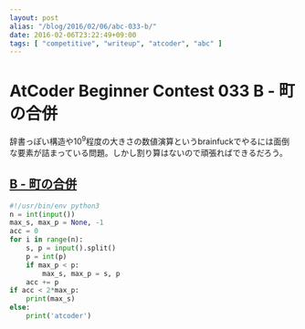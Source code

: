 ```yaml
---
layout: post
alias: "/blog/2016/02/06/abc-033-b/"
date: 2016-02-06T23:22:49+09:00
tags: [ "competitive", "writeup", "atcoder", "abc" ]
---
```


# AtCoder Beginner Contest 033 B - 町の合併

辞書っぽい構造や$10^9$程度の大きさの数値演算というbrainfuckでやるには面倒な要素が詰まっている問題。しかし割り算はないので頑張ればできるだろう。

## [B - 町の合併](https://beta.atcoder.jp/contests/abc033/tasks/abc033_b)

``` python
#!/usr/bin/env python3
n = int(input())
max_s, max_p = None, -1
acc = 0
for i in range(n):
    s, p = input().split()
    p = int(p)
    if max_p < p:
        max_s, max_p = s, p
    acc += p
if acc < 2*max_p:
    print(max_s)
else:
    print('atcoder')
```
